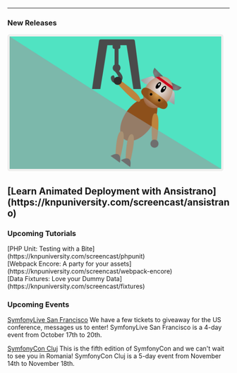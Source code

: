 <hr>
<h3 style="font-weight: bold;">New Releases</h3>

[<img class="center-block" style="border: solid 5px #efefee; border-radius: 5px; height: 300px;" src="/images/ansistrano.png" alt="Ansistrano Tutorial Image"/>](https://knpuniversity.com/screencast/ansistrano)
<h2 class="text-center">[Learn Animated Deployment with Ansistrano](https://knpuniversity.com/screencast/ansistrano)</h2>


<h3 style="font-weight: bold;">Upcoming Tutorials</h3>
[PHP Unit: Testing with a Bite](https://knpuniversity.com/screencast/phpunit)<br>
[Webpack Encore: A party for your assets](https://knpuniversity.com/screencast/webpack-encore)<br>
[Data Fixtures: Love your Dummy Data](https://knpuniversity.com/screencast/fixtures)

<h3 style="font-weight: bold;">Upcoming Events</h3>

[SymfonyLive San Francisco](sanfrancisco2017.live.symfony.com)
We have a few tickets to giveaway for the US conference, messages us to enter!
SymfonyLive San Francisco is a 4-day event from October 17th to 20th.

[SymfonyCon Cluj](clujcon2017.symfony.com)
This is the fifth edition of SymfonyCon and we can't wait to see you in Romania!
SymfonyCon Cluj is a 5-day event from November 14th to November 18th.
